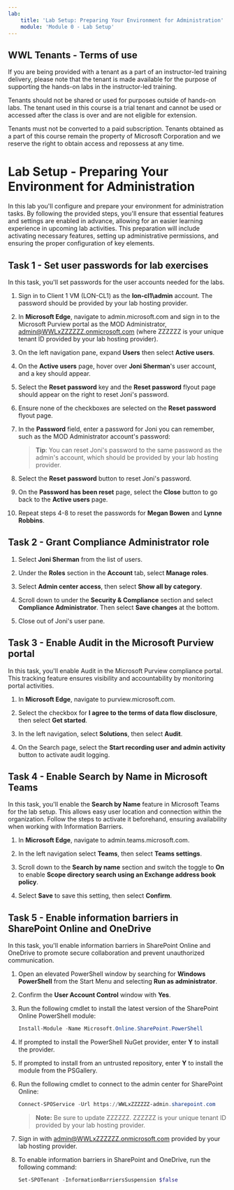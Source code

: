 ```yaml
---
lab:
    title: 'Lab Setup: Preparing Your Environment for Administration'
    module: 'Module 0 - Lab Setup'
---
```


## WWL Tenants - Terms of use

If you are being provided with a tenant as a part of an instructor-led training delivery, please note that the tenant is made available for the purpose of supporting the hands-on labs in the instructor-led training.

Tenants should not be shared or used for purposes outside of hands-on labs. The tenant used in this course is a trial tenant and cannot be used or accessed after the class is over and are not eligible for extension.

Tenants must not be converted to a paid subscription. Tenants obtained as a part of this course remain the property of Microsoft Corporation and we reserve the right to obtain access and repossess at any time.

# Lab Setup - Preparing Your Environment for Administration

In this lab you'll configure and prepare your environment for administration tasks. By following the provided steps, you'll ensure that essential features and settings are enabled in advance, allowing for an easier learning experience in upcoming lab activities. This preparation will include activating necessary features, setting up administrative permissions, and ensuring the proper configuration of key elements.

## Task 1 - Set user passwords for lab exercises

In this task, you'll set passwords for the user accounts needed for the labs.

1. Sign in to Client 1 VM (LON-CL1) as the **lon-cl1\admin** account. The password should be provided by your lab hosting provider.

1. In **Microsoft Edge**, navigate to admin.microsoft.com and sign in to the Microsoft Purview portal as the MOD Administrator, admin@WWLxZZZZZZ.onmicrosoft.com (where ZZZZZZ is your unique tenant ID provided by your lab hosting provider).

1. On the left navigation pane, expand **Users** then select **Active users**.

1. On the **Active users** page, hover over **Joni Sherman**'s user account, and a key should appear.

1. Select the **Reset password** key and the **Reset password** flyout page should appear on the right to reset Joni's password.

1. Ensure none of the checkboxes are selected on the **Reset password** flyout page.

1. In the **Password** field, enter a password for Joni you can remember, such as the MOD Administrator account's password:

    >**Tip**: You can reset Joni's password to the same password as the admin's account, which should be provided by your lab hosting provider.

1. Select the **Reset password** button to reset Joni's password.

1. On the **Password has been reset** page, select the **Close** button to go back to the **Active users** page.

1. Repeat steps 4-8 to reset the passwords for **Megan Bowen** and **Lynne Robbins**.

## Task 2 - Grant Compliance Administrator role

1. Select **Joni Sherman** from the list of users.

1. Under the **Roles** section in the **Account** tab, select **Manage roles**.

1. Select **Admin center access**, then select **Show all by category**.

1. Scroll down to under the **Security & Compliance** section and select **Compliance Administrator**. Then select **Save changes** at the bottom.

1. Close out of Joni's user pane.

## Task 3 - Enable Audit in the Microsoft Purview portal

In this task, you'll enable Audit in the Microsoft Purview compliance portal. This tracking feature ensures visibility and accountability by monitoring portal activities.

<!-- 
1. You should still be signed in to Client 1 VM (LON-CL1) as the **lon-cl1\admin** account and Microsoft 365 with the MOD Administrator account.
-->

1. In **Microsoft Edge**, navigate to purview.microsoft.com.

1. Select the checkbox for **I agree to the terms of data flow disclosure**, then select **Get started**.

1. In the left navigation, select **Solutions**, then select **Audit**.

1. On the Search page, select the **Start recording user and admin activity** button to activate audit logging.

## Task 4 - Enable Search by Name in Microsoft Teams

In this task, you'll enable the **Search by Name** feature in Microsoft Teams for the lab setup. This allows easy user location and connection within the organization. Follow the steps to activate it beforehand, ensuring availability when working with Information Barriers.

<!-- 
1. You should still be signed in to Client 1 VM (LON-CL1) as the **lon-cl1\admin** account and Microsoft 365 with the MOD Administrator account.
-->

1. In **Microsoft Edge**, navigate to admin.teams.microsoft.com.

1. In the left navigation select **Teams**, then select **Teams settings**.

1. Scroll down to the **Search by name** section and switch the toggle to **On** to enable **Scope directory search using an Exchange address book policy**.

1. Select **Save** to save this setting, then select **Confirm**.

## Task 5 - Enable information barriers in SharePoint Online and OneDrive

In this task, you'll enable information barriers in SharePoint Online and OneDrive to promote secure collaboration and prevent unauthorized communication.

<!-- 
1. You should still be signed in to Client 1 VM (LON-CL1) as the **lon-cl1\admin** account.
-->

1. Open an elevated PowerShell window by searching for **Windows PowerShell** from the Start Menu and selecting **Run as administrator**.

1. Confirm the **User Account Control** window with **Yes**.

1. Run the following cmdlet to install the latest version of the SharePoint Online PowerShell module:

    ```powershell
    Install-Module -Name Microsoft.Online.SharePoint.PowerShell
    ```

1. If prompted to install the PowerShell NuGet provider, enter **Y** to install the provider.

1. If prompted to install from an untrusted repository, enter **Y** to install the module from the PSGallery.

1. Run the following cmdlet to connect to the admin center for SharePoint Online:

    ```powershell
    Connect-SPOService -Url https://WWLxZZZZZZ-admin.sharepoint.com
    ```

    >**Note:** Be sure to update ZZZZZZ. ZZZZZZ is your unique tenant ID provided by your lab hosting provider.

1. Sign in with admin@WWLxZZZZZZ.onmicrosoft.com provided by your lab hosting provider.

1. To enable information barriers in SharePoint and OneDrive, run the following command:

    ```powershell
    Set-SPOTenant -InformationBarriersSuspension $false
    ```

<!--
1. Close the PowerShell window once this is complete.
-->
